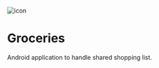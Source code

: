 ![icon](https://github.com/tomer002/Groceries/assets/78913951/72e6eac0-59f9-4a1b-815b-27e2f7fcb955)

# Groceries
Android application to handle shared shopping list.
